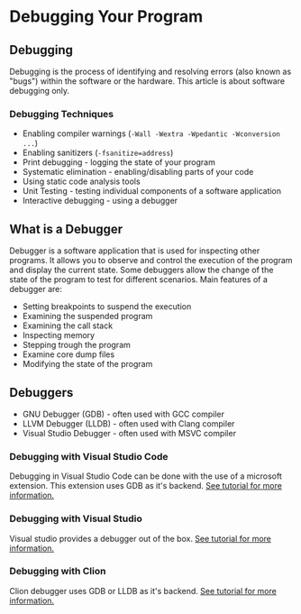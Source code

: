 # Debugging Your Program

## Debugging

Debugging is the process of identifying and resolving errors (also known as "bugs") within the software or the hardware.
This article is about software debugging only.

### Debugging Techniques

- Enabling compiler warnings (`-Wall -Wextra -Wpedantic -Wconversion ...`)
- Enabling sanitizers (`-fsanitize=address`)
- Print debugging - logging the state of your program
- Systematic elimination - enabling/disabling parts of your code
- Using static code analysis tools
- Unit Testing - testing individual components of a software application
- Interactive debugging - using a debugger

## What is a Debugger

Debugger is a software application that is used for inspecting other programs. It allows you to observe and control the
execution of the program and display the current state. Some debuggers allow the change of the state of the program to
test for different scenarios. Main features of a debugger are:

- Setting breakpoints to suspend the execution
- Examining the suspended program
- Examining the call stack
- Inspecting memory
- Stepping trough the program
- Examine core dump files
- Modifying the state of the program

## Debuggers

- GNU Debugger (GDB) - often used with GCC compiler
- LLVM Debugger (LLDB) - often used with Clang compiler
- Visual Studio Debugger - often used with MSVC compiler

### Debugging with Visual Studio Code

Debugging in Visual Studio Code can be done with the use of a microsoft extension. This extension uses GDB as it's
backend. [See tutorial for more information.](https://code.visualstudio.com/docs/cpp/config-linux)

### Debugging with Visual Studio

Visual studio provides a debugger out of the box.
[See tutorial for more information.](https://learn.microsoft.com/en-us/visualstudio/debugger/quickstart-debug-with-cplusplus?view=vs-2022)

### Debugging with Clion

Clion debugger uses GDB or LLDB as it's backend.
[See tutorial for more information.](https://www.jetbrains.com/help/clion/debugging-code.html)
